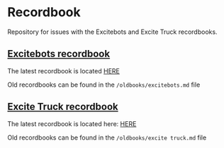 # Recordbook
Repository for issues with the Excitebots and Excite Truck recordbooks.

## [Excitebots recordbook](https://docs.google.com/spreadsheets/d/1zNay-IVuvdDuxqetP2ziyhLY1ti5BAlJ_NET1GHTRWQ/edit?gid=751195641#gid=751195641)
The latest recordbook is located [HERE](https://docs.google.com/spreadsheets/d/1zNay-IVuvdDuxqetP2ziyhLY1ti5BAlJ_NET1GHTRWQ/edit?gid=751195641#gid=751195641)

Old recordbooks can be found in the `/oldbooks/excitebots.md` file

## [Excite Truck recordbook](https://docs.google.com/spreadsheets/d/1sAPtW5pIAvkabNPFhse0JAwTWzfmVuPe6BBq6--mW1g)
The latest recordbook is located here: [HERE](https://docs.google.com/spreadsheets/d/1sAPtW5pIAvkabNPFhse0JAwTWzfmVuPe6BBq6--mW1g)

Old recordbooks can be found in the `/oldbooks/excite truck.md` file
